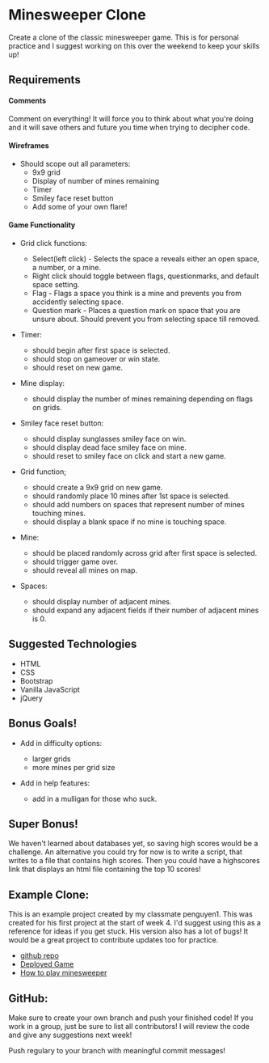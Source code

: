 # Minesweeper Clone
<p>Create a clone of the classic minesweeper game. This is for personal practice and I suggest working on this over the weekend to keep your skills up!</p>

## Requirements

#### Comments
<p>Comment on everything! It will force you to think about what you're doing and it will save others and future you time when trying to decipher code.</p> 

#### Wireframes
* Should scope out all parameters:
    * 9x9 grid
    * Display of number of mines remaining
    * Timer
    * Smiley face reset button
    * Add some of your own flare!
    
#### Game Functionality
* Grid click functions:
    * Select(left click) - Selects the space a reveals either an open space, a number, or a mine.
    * Right click should toggle between flags, questionmarks, and default space setting.
    * Flag - Flags a space you think is a mine and prevents you from accidently selecting space.
    * Question mark - Places a question mark on space that you are unsure about. Should prevent you from selecting space till removed.

* Timer:
    * should begin after first space is selected.
    * should stop on gameover or win state.
    * should reset on new game.
    
* Mine display:
    * should display the number of mines remaining depending on flags on grids.
    
* Smiley face reset button:
    * should display sunglasses smiley face on win.
    * should display dead face smiley face on mine.
    * should reset to smiley face on click and start a new game.

* Grid function;
    * should create a 9x9 grid on new game.
    * should randomly place 10 mines after 1st space is selected.
    * should add numbers on spaces that represent number of mines touching mines.
    * should display a blank space if no mine is touching space.
    
* Mine:
    * should be placed randomly across grid after first space is selected.
    * should trigger game over.
    * should reveal all mines on map.
    
* Spaces: 
    * should display number of adjacent mines.
    * should expand any adjacent fields if their number of adjacent mines is 0.
    
## Suggested Technologies
* HTML
* CSS
* Bootstrap
* Vanilla JavaScript
* jQuery

## Bonus Goals!
* Add in difficulty options:
    * larger grids
    * more mines per grid size
    
* Add in help features:
    * add in a mulligan for those who suck.

## Super Bonus!
<p>We haven't learned about databases yet, so saving high scores would be a challenge. An alternative you could try for now is to write a script, that writes to a file that contains high scores. Then you could have a highscores link that displays an html file containing the top 10 scores!</p>
    

## Example Clone:
<p>This is an example project created by my classmate penguyen1. This was created for his first project at the start of week 4. I'd suggest using this as a reference for ideas if you get stuck. His version also has a lot of bugs! It would be a great project to contribute updates too for practice.</p>

* [github repo](https://github.com/penguyen1/click_click_BOOM)
* [Deployed Game](http://penguyen1.github.io/click_click_BOOM/)
* [How to play minesweeper](https://www.youtube.com/watch?v=l24k_KQg84k)

## GitHub:
<p>Make sure to create your own branch and push your finished code! If you work in a group, just be sure to list all contributors! I will review the code and give any suggestions next week!</p>

<p>Push regulary to your branch with meaningful commit messages!</p>